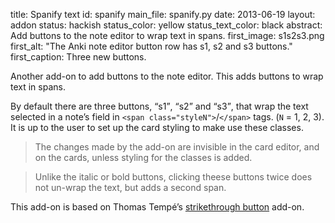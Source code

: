 title: Spanify text
id: spanify
main_file: spanify.py
date: 2013-06-19
layout: addon
status: hackish
status_color: yellow
status_text_color: black
abstract: Add buttons to the note editor to wrap text in spans.
first_image: s1s2s3.png
first_alt: "The Anki note editor button row has s1, s2 and
s3 buttons."
first_caption: Three new buttons.

Another add-on to add buttons to the note editor. This adds buttons to
wrap text in spans.

By default there are three buttons, <q>s1</q>, <q>s2</q> and
<q>s3</q>, that wrap the text selected in a note’s field in `<span
class="styleN">`/`</span>` tags. (`N` = 1, 2, 3). It is up to the user
to set up the card styling to make use these classes.

<blockquote class="nb">
The changes made by the add-on are invisible in the card editor, and
on the cards, unless styling for the classes is added.
</blockquote>

<blockquote class="nb">
Unlike the italic or bold buttons, clicking theese buttons twice does
not un-wrap the text, but adds a second span.
</blockquote>

This add-on is based on Thomas Tempé’s
[strikethrough button](https://ankiweb.net/shared/info/999886206)
add-on.
